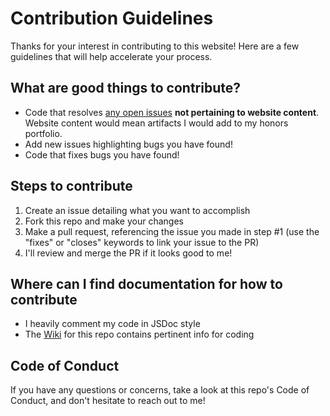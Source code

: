 # Contribution Guidelines

Thanks for your interest in contributing to this website! Here are a few guidelines that will help accelerate your process.

## What are good things to contribute?
- Code that resolves [any open issues](https://github.com/kjy5/honors-portfolio/issues) **not pertaining to website content**. Website content would mean artifacts I would add to my honors portfolio.
- Add new issues highlighting bugs you have found!
- Code that fixes bugs you have found!

## Steps to contribute
1. Create an issue detailing what you want to accomplish
2. Fork this repo and make your changes
3. Make a pull request, referencing the issue you made in step #1 (use the "fixes" or "closes" keywords to link your issue to the PR)
4. I'll review and merge the PR if it looks good to me!

## Where can I find documentation for how to contribute
- I heavily comment my code in JSDoc style
- The [Wiki](https://github.com/kjy5/honors-portfolio/wiki) for this repo contains pertinent info for coding

## Code of Conduct
If you have any questions or concerns, take a look at this repo's Code of Conduct, and don't hesitate to reach out to me!
